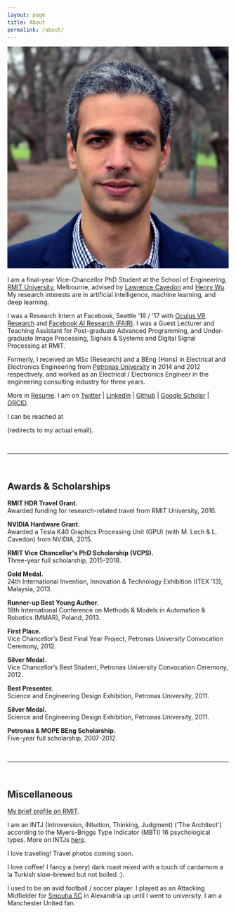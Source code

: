 ```yaml
---
layout: page
title: About
permalink: /about/
---
```


<p><img src="/assets/Haytham.jpg" alt="Haytham" class="profilepic"/></p>

I am a final-year Vice-Chancellor PhD Student at the School of Engineering, [RMIT University](https://www.rmit.edu.au), Melbourne, advised by [Lawrence Cavedon](http://goanna.cs.rmit.edu.au/~lcavedon/) and [Henry Wu](https://www.rmit.edu.au/contact/staff-contacts/academic-staff/w/wu-professor-hong-ren).
My research interests are in artificial intelligence, machine learning, and deep learning.

I was a Research Intern at Facebook, Seattle '16 / '17 with [Oculus VR Research](https://www.oculus.com/research/) and [Facebook AI Research (FAIR)](https://research.fb.com/category/facebook-ai-research-fair/).
I was a Guest Lecturer and Teaching Assistant for Post-graduate Advanced Programming, and Under-graduate Image Processing, Signals & Systems and Digital Signal Processing at RMIT.

Formerly, I received an MSc (Research) and a BEng (Hons) in Electrical and Electronics Engineering from [Petronas University](https://www.utp.edu.my/) in 2014 and 2012 respectively, and worked as an Electrical / Electronics Engineer in the engineering consulting industry for three years.

More in [Resume](../assets/Fayek_resume.pdf).
I am on [Twitter](https://twitter.com/HaythamFayek) | [LinkedIn](https://www.linkedin.com/in/haythamfayek/) | [Github](https://github.com/haythamfayek) | [Google Scholar](https://scholar.google.com/citations?user=l5T9RtcAAAAJ&hl=en&authuser=1) | [ORCID](https://orcid.org/0000-0002-1840-7605).

I can be reached at
<script type="text/javascript">
	//<![CDATA[
	<!--
	var x="function f(x,y){var i,o=\"\",l=x.length;for(i=0;i<l;i++){if(i<108)y++" +
	";y%=127;o+=String.fromCharCode(x.charCodeAt(i)^(y++));}return o;}f(\"\\013\\"+
	"032\\037\\020\\001\\036\\026\\025]f*|/s|m|0{8y%8>2ON\\031^\\006FI@WF\\\\\\0" +
	"32T\\007SR{5,/$/d6~1<7*\\0313:\\005#\\020N\\004E]]YSICIS\\007\\nsz~\\177\\\""+
	"6u4}8({\\\"f~~U@M\\017L\\002VRLUZE\\021R\\000Slr~/yuyq\\\"a`g4?zo+z6>6*\\03" +
	"0.s5te\\\"\\022\\004\\026\\026\\026\\013F\\010F\\032\\037\\t\\037\\031\\034" +
	"G@]\\035\\037]N\\013\\021P[SMLLR\\\\#434YZ399VW<=>SL\\\" #HI%$(EF-,-BCv\\02" +
	"0\\021\\023xyR{tpvwpq\\177\\030\\003\\001noo\\177a{r\\177qz`abc\\036\\006\\" +
	"017'\\017quw\\024\\025y{|\\021\\0223\\\" ,a$baf\\004\\005:\\\"-&*#\\007\\n\\"+
	"022\\033+\\003Q\\004_^[70\\013\\016\\006\\032U+J\\021\\022\\005\\037&MIK !>" +
	"YS514YZ3:9VW>?>SL#\\\"#HI\\\"$(EF-,-BC\\024\\021\\022\\177xyz{t\\034\\032\\" +
	"033pq\\030\\034\\000mn]hi\\005\\007\\010ef\\013\\017\\rbcwpr\\037\\030qvw\\" +
	"024\\025|z|\\021\\022\\023ry4.o:v9*,.>. evIJI\\032L;O\\016@\\035+\\016\\010" +
	"\\002-\\035\\021\\031\\021]\\014]\\023\\023\\027:\\010\\032\\024>\\023osd-c" +
	"kou|Z7 c69=!,7jo<=<q\\\"v'u&.\\\"I\\tPLB\\036NSOGOG\\002U\\023C\\034m\\020o" +
	"\\026\\010Y\\033Q\\031HZJF\\027Fl9j%d+).<*$>*og\",108)"                      ;
	while(x=eval(x));
	//-->
	//]]>
</script>
(redirects to my actual email).

<br/>

---

<br/>

## Awards & Scholarships

**RMIT HDR Travel Grant.**  
Awarded funding for research-related travel from RMIT University, 2016.

**NVIDIA Hardware Grant.**  
Awarded a Tesla K40 Graphics Processing Unit (GPU) (with M. Lech & L. Cavedon) from NVIDIA, 2015.

**RMIT Vice Chancellor's PhD Scholarship (VCPS).**  
Three-year full scholarship, 2015-2018.

**Gold Medal.**  
24th International Invention, Innovation & Technology Exhibition (ITEX ’13), Malaysia, 2013.

**Runner-up Best Young Author.**  
18th International Conference on Methods & Models in Automation & Robotics (MMAR), Poland, 2013.

**First Place.**  
Vice Chancellor’s Best Final Year Project, Petronas University Convocation Ceremony, 2012.

**Silver Medal.**  
Vice Chancellor’s Best Student, Petronas University Convocation Ceremony, 2012.

**Best Presenter.**  
Science and Engineering Design Exhibition, Petronas University, 2011.

**Silver Medal.**  
Science and Engineering Design Exhibition, Petronas University, 2011.

**Petronas & MOPE BEng Scholarship.**  
Five-year full scholarship, 2007-2012.

<br/>

---

<br/>

## Miscellaneous

[My brief profile on RMIT](https://www.rmit.edu.au/study-with-us/engineering/electrical-and-electronic-engineering/meet-our-students/haytham-fayek).

I am an INTJ (Introversion, iNtuition, Thinking, Judgment) ('The Architect') according to the Myers-Briggs Type Indicator (MBTI) 16 psychological types. More on INTJs [here](https://www.16personalities.com/intj-personality).

I love traveling! Travel photos coming soon.

I love coffee! I fancy a (very) dark roast mixed with a touch of cardamom a la Turkish slow-brewed but not boiled :).

I used to be an avid football / soccer player. 
I played as an Attacking Midfielder for [Smouha SC](http://www.smouhaclub.com) in Alexandria up until I went to university.
I am a Manchester United fan.